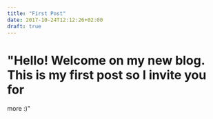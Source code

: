 ```yaml
---
title: "First Post"
date: 2017-10-24T12:12:26+02:00
draft: true
---
```

# "Hello! Welcome on my new blog. This is my first post so I invite you for
more :)"

